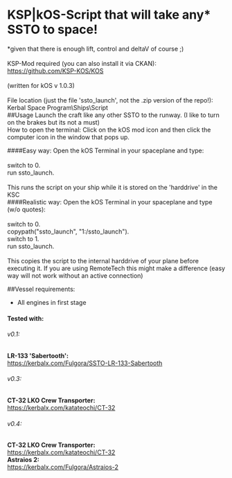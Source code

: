 # KSP|kOS-Script that will take any* SSTO to space!
*given that there is enough lift, control and deltaV of course ;)
<br />
<br />
KSP-Mod required (you can also install it via CKAN):<br />
https://github.com/KSP-KOS/KOS<br />
<br />
(written for kOS v 1.0.3)
<br />
<br />
File location (just the file 'ssto_launch', not the .zip version of the repo!):<br />
Kerbal Space Program\Ships\Script
<br />
##Usage
Launch the craft like any other SSTO to the runway. (I like to turn on the brakes but its not a must)<br/>
How to open the terminal: Click on the kOS mod icon and then click the computer icon in the window that pops up.

####Easy way:
Open the kOS Terminal in your spaceplane and type:
<br />
<br />
switch to 0.<br />
run ssto_launch.<br />
<br />
This runs the script on your ship while it is stored on the 'harddrive' in the KSC
<br />
####Realistic way:
Open the kOS Terminal in your spaceplane and type (w/o quotes):
<br />
<br />
switch to 0.<br />
copypath("ssto_launch", "1:/ssto_launch").<br />
switch to 1.<br />
run ssto_launch.<br />
<br />
This copies the script to the internal harddrive of your plane before executing it.
If you are using RemoteTech this might make a difference (easy way will not work without an active connection)

##Vessel requirements:
- All engines in first stage

#### Tested with:
###### v0.1:
**LR-133 'Sabertooth':**<br/>
    https://kerbalx.com/Fulgora/SSTO-LR-133-Sabertooth<br/>

###### v0.3:
**CT-32 LKO Crew Transporter:**<br/>
    https://kerbalx.com/katateochi/CT-32<br/>
    
###### v0.4:
**CT-32 LKO Crew Transporter:**<br/>
    https://kerbalx.com/katateochi/CT-32<br/>
**Astraios 2:**<br/>
    https://kerbalx.com/Fulgora/Astraios-2<br/>
